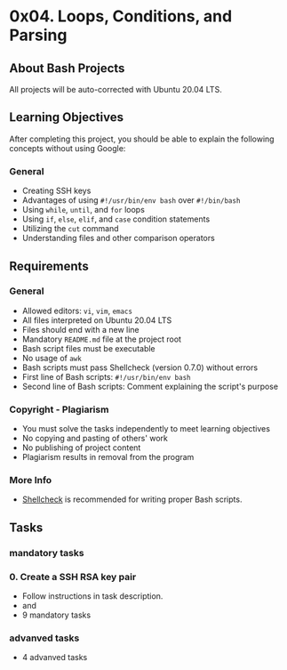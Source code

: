 # 0x04. Loops, Conditions, and Parsing

## About Bash Projects
All projects will be auto-corrected with Ubuntu 20.04 LTS.

## Learning Objectives
After completing this project, you should be able to explain the following concepts without using Google:

### General
- Creating SSH keys
- Advantages of using `#!/usr/bin/env bash` over `#!/bin/bash`
- Using `while`, `until`, and `for` loops
- Using `if`, `else`, `elif`, and `case` condition statements
- Utilizing the `cut` command
- Understanding files and other comparison operators

## Requirements

### General
- Allowed editors: `vi`, `vim`, `emacs`
- All files interpreted on Ubuntu 20.04 LTS
- Files should end with a new line
- Mandatory `README.md` file at the project root
- Bash script files must be executable
- No usage of `awk`
- Bash scripts must pass Shellcheck (version 0.7.0) without errors
- First line of Bash scripts: `#!/usr/bin/env bash`
- Second line of Bash scripts: Comment explaining the script's purpose

### Copyright - Plagiarism
- You must solve the tasks independently to meet learning objectives
- No copying and pasting of others' work
- No publishing of project content
- Plagiarism results in removal from the program

### More Info
- [Shellcheck](#) is recommended for writing proper Bash scripts.

## Tasks

### mandatory tasks

### 0. Create a SSH RSA key pair
- Follow instructions in task description.
- and 
- 9 mandatory tasks
### advanved tasks

- 4 advanved tasks
